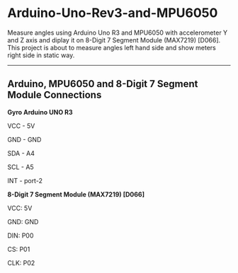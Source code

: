 # Arduino-Uno-Rev3-and-MPU6050

Measure angles using Arduino Uno R3 and MPU6050 with accelerometer Y and Z axis and diplay it on 8-Digit 7 Segment Module (MAX7219) [D066]. This project is about to measure angles left hand side and show meters right side in static way.

---



## Arduino, MPU6050 and 8-Digit 7 Segment Module Connections

**Gyro Arduino UNO R3**

VCC  -  5V

GND  -  GND

SDA  -  A4

SCL  -  A5

INT - port-2


**8-Digit 7 Segment Module (MAX7219) [D066]**

VCC: 5V

GND: GND

DIN: P00

CS: P01

CLK: P02

